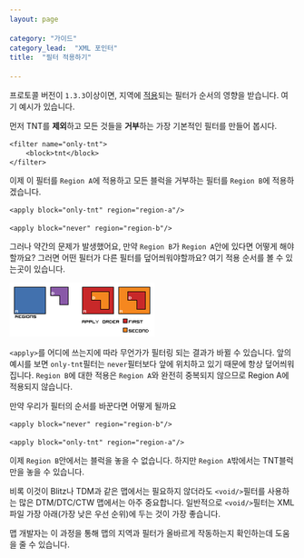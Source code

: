 ```yaml
---
layout: page

category: "가이드"
category_lead:  "XML 포인터"
title:  "필터 적용하기"

---
```


프로토콜 버전이 `1.3.3`이상이면, 지역에 [적용](/modules/regions#applying)되는 필터가 순서의 영향을 받습니다.
여기 예시가 있습니다.

먼저 TNT를 **제외**하고 모든 것들을 **거부**하는 가장 기본적인 필터를 만들어 봅시다.

    <filter name="only-tnt">
        <block>tnt</block>
    </filter>

이제 이 필터를 `Region A`에 적용하고 모든 블럭을 거부하는 필터를 `Region B`에 적용하겠습니다.

    <apply block="only-tnt" region="region-a"/>

    <apply block="never" region="region-b"/>

그러나 약간의 문제가 발생했어요, 만약 `Region B`가 `Region A`안에 있다면 어떻게 해야할까요?
그러면 어떤 필터가 다른 필터를 덮어씌워야할까요? 여기 적용 순서를 볼 수 있는곳이 있습니다.

![Apply Order .png](/img/apply_order.png)

`<apply>`를 어디에 쓰는지에 따라 무언가가 필터링 되는 결과가 바뀔 수 있습니다.
앞의 예시를 보면 `only-tnt`필터는 `never`필터보다 앞에 위치하고 있기 때문에 항상 덮어씌워집니다.
`Region B`에 대한 적용은 `Region A`와 완전히 중복되지 않으므로 Region A에 적용되지 않습니다.

만약 우리가 필터의 순서를 바꾼다면 어떻게 될까요

    <apply block="never" region="region-b"/>

    <apply block="only-tnt" region="region-a"/>

이제 `Region B`안에서는 블럭을 놓을 수 없습니다. 하지만 `Region A`밖에서는 TNT블럭만을 놓을 수 있습니다.

비록 이것이 Blitz나 TDM과 같은 맵에서는 필요하지 않더라도 `<void/>`필터를 사용하는 많은 DTM/DTC/CTW 맵에서는 아주 중요합니다.
일반적으로 `<void/>`필터는 XML파일 가장 아래(가장 낮은 우선 순위)에 두는 것이 가장 좋습니다.

맵 개발자는 이 과정을 통해 맵의 지역과 필터가 올바르게 작동하는지 확인하는데 도움을 줄 수 있습니다.
